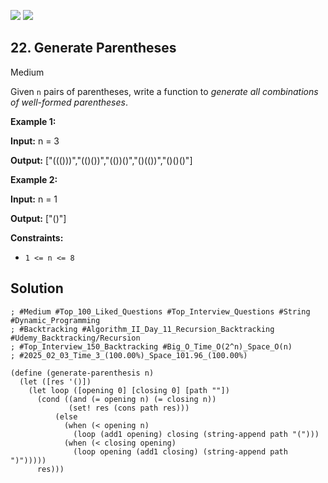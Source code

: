 [![](https://img.shields.io/github/stars/LeetCode-in-Racket/LeetCode-in-Racket?label=Stars&style=flat-square)](https://github.com/LeetCode-in-Racket/LeetCode-in-Racket)
[![](https://img.shields.io/github/forks/LeetCode-in-Racket/LeetCode-in-Racket?label=Fork%20me%20on%20GitHub%20&style=flat-square)](https://github.com/LeetCode-in-Racket/LeetCode-in-Racket/fork)

## 22\. Generate Parentheses

Medium

Given `n` pairs of parentheses, write a function to _generate all combinations of well-formed parentheses_.

**Example 1:**

**Input:** n = 3

**Output:** ["((()))","(()())","(())()","()(())","()()()"]

**Example 2:**

**Input:** n = 1

**Output:** ["()"]

**Constraints:**

*   `1 <= n <= 8`

## Solution

```racket
; #Medium #Top_100_Liked_Questions #Top_Interview_Questions #String #Dynamic_Programming
; #Backtracking #Algorithm_II_Day_11_Recursion_Backtracking #Udemy_Backtracking/Recursion
; #Top_Interview_150_Backtracking #Big_O_Time_O(2^n)_Space_O(n)
; #2025_02_03_Time_3_(100.00%)_Space_101.96_(100.00%)

(define (generate-parenthesis n)
  (let ([res '()])
    (let loop ([opening 0] [closing 0] [path ""])
      (cond ((and (= opening n) (= closing n))
             (set! res (cons path res)))
          (else
            (when (< opening n)
              (loop (add1 opening) closing (string-append path "(")))
            (when (< closing opening)
              (loop opening (add1 closing) (string-append path ")")))))
      res)))
```